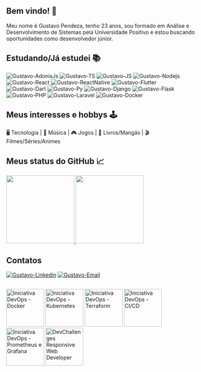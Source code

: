 ## Bem vindo! 👾
Meu nome é Gustavo Pendeza, tenho 23 anos, sou formado em Análise e Desenvolvimento de Sistemas pela Universidade Positivo e estou buscando oportunidades como desenvolvedor júnior.

## Estudando/Já estudei 📚
<div>
  <img alt="Gustavo-AdonisJs" title="AdonisJs" src="https://img.shields.io/badge/adonis%20js-220052?style=for-the-badge&logo=adonisjs&logoColor=white">
  <img alt="Gustavo-TS" title="TypeScript" src="https://img.shields.io/badge/TypeScript-007ACC?style=for-the-badge&logo=typescript&logoColor=white">
  <img alt="Gustavo-JS" title="JavaScript" src="https://img.shields.io/badge/JavaScript-323330?style=for-the-badge&logo=javascript&logoColor=F7DF1E">
  <img alt="Gustavo-Nodejs" title="Nodejs" src="https://img.shields.io/badge/Node.js-43853D?style=for-the-badge&logo=node.js&logoColor=white">
  <img alt="Gustavo-React" title="React" src="https://img.shields.io/badge/React-20232A?style=for-the-badge&logo=react&logoColor=61DAFB">
  <img alt="Gustavo-ReactNative" title="React Native" src="https://img.shields.io/badge/React_Native-20232A?style=for-the-badge&logo=react&logoColor=61DAFB">
  <img alt="Gustavo-Flutter" title="Flutter" src="https://img.shields.io/badge/Flutter-02569B?style=for-the-badge&logo=flutter&logoColor=white">
  <img alt="Gustavo-Dart" title="Dart" src="https://img.shields.io/badge/Dart-0175C2?style=for-the-badge&logo=dart&logoColor=white">
  <img alt="Gustavo-Py" title="Python" src="https://img.shields.io/badge/Python-14354C?style=for-the-badge&logo=python&logoColor=white">
  <img alt="Gustavo-Django" title="Django" src="https://img.shields.io/badge/Django-092E20?style=for-the-badge&logo=django&logoColor=green">
  <img alt="Gustavo-Flask" title="Flask" src="https://img.shields.io/badge/Flask-000000?style=for-the-badge&logo=flask&logoColor=white">
  <img alt="Gustavo-PHP" title="PHP" src="https://img.shields.io/badge/PHP-777BB4?style=for-the-badge&logo=php&logoColor=white">
  <img alt="Gustavo-Laravel" title="Laravel" src="https://img.shields.io/badge/Laravel-FF2D20?style=for-the-badge&logo=laravel&logoColor=white">
  <img alt="Gustavo-Docker" title="Docker" src="https://img.shields.io/badge/Docker-2CA5E0?style=for-the-badge&logo=docker&logoColor=white">
</div>

## Meus interesses e hobbys 🕹
🖥 Tecnologia |
🎸 Música |
🎮 Jogos |
📖 Livros/Mangás |
🎬 Filmes/Séries/Animes
  
## Meus status do GitHub 📈
<div>
  <a href="https://github.com/GustavoPendeza">
    <img height="180em" src="https://github-readme-stats.vercel.app/api?username=gustavopendeza&show_icons=true&theme=dracula&include_all_commits=true">
    <img height="180em" src="https://github-readme-stats.vercel.app/api/top-langs/?username=gustavopendeza&layout=compact&theme=dracula">
  </a>
</div>
  
## Contatos
<a href="https://www.linkedin.com/in/gustavo-seiki-pendeza/" target="_blank"><img alt="Gustavo-Linkedin" title="Linkedin"  src="https://img.shields.io/badge/LinkedIn-0077B5?style=for-the-badge&logo=linkedin&logoColor=white"></a>
<a href="mailto:g.pendeza@hotmail.com" target="_blank"><img alt="Gustavo-Email" title="g.pendeza@hotmail.com" src="https://img.shields.io/badge/Microsoft_Outlook-0078D4?style=for-the-badge&logo=microsoft-outlook&logoColor=white"></a>

##
<div>
  <a href="https://badgr.com/public/assertions/9h3pazSuQcaLIcwZ8s-Ncg"><img height="100em" title="Iniciativa DevOps - Docker" src="https://user-images.githubusercontent.com/53589614/172956892-cd5e9b75-e6d5-4f9c-bcc0-4ee05f6fc760.png"></a>
  <a href="https://badgr.com/public/assertions/KCjUMD_MQYmaskt1BZdJPQ"><img height="100em" title="Iniciativa DevOps - Kubernetes" src="https://user-images.githubusercontent.com/53589614/173660245-4a014cd0-5612-4e07-84f3-97cefe81f0c1.png"></a>
  <a href="https://badgr.com/public/assertions/Fs7fTMuQR9e01s7F5TemGg"><img height="100em" title="Iniciativa DevOps - Terraform" src="https://user-images.githubusercontent.com/53589614/173661282-3f678699-9062-4f93-a475-bab9cad3a159.png"></a>
  <a href="https://badgr.com/public/assertions/q8k7IJcpRI6Ar5lDjN9yPA"><img height="100em" title="Iniciativa DevOps - CI/CD" src="https://user-images.githubusercontent.com/53589614/173661592-4ffe894d-7681-4772-bae5-1e4a3fd7fcac.png"></a>
  <a href="https://badgr.com/public/assertions/rt3GSIP6TQmaSdMkeawIVQ"><img height="100em" title="Iniciativa DevOps - Prometheus e Grafana" src="https://user-images.githubusercontent.com/53589614/173661841-7b71abbc-0dad-4a86-a8d7-f0dce602d48c.png"></a>
  <a href="https://devchallenges.io/certificates/sV6E9A4gGRJQU5mdUyZ7"><img height="100em" title="DevChallenges Responsive Web Developer" src="https://github-production-user-asset-6210df.s3.amazonaws.com/53589614/238784143-04841210-4780-4a09-8ce0-409a27b8e6ff.png"></a>
</div>

